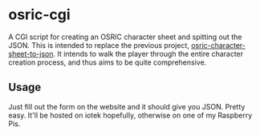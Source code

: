 osric-cgi
=========

A CGI script for creating an OSRIC character sheet and spitting out the JSON.
This is intended to replace the previous project,
[osric-character-sheet-to-json](https://github.com/kirbyman62/osric-character-sheet-to-json).
It intends to walk the player through the entire character creation process,
and thus aims to be quite comprehensive.

Usage
-----

Just fill out the form on the website and it should give you JSON. Pretty easy.
It'll be hosted on iotek hopefully, otherwise on one of my Raspberry Pis.
